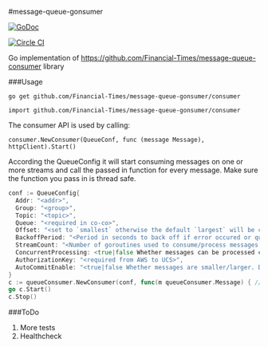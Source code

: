#message-queue-gonsumer

[![GoDoc](https://godoc.org/github.com/Financial-Times/message-queue-gonsumer/consumer?status.svg)](https://godoc.org/github.com/Financial-Times/message-queue-gonsumer/consumer)

[![Circle CI](https://circleci.com/gh/Financial-Times/message-queue-gonsumer.svg?style=shield)](https://circleci.com/gh/Financial-Times/message-queue-gonsumer/tree/master)

Go implementation of https://github.com/Financial-Times/message-queue-consumer library

###Usage

`go get github.com/Financial-Times/message-queue-gonsumer/consumer`

`import github.com/Financial-Times/message-queue-gonsumer/consumer`

The consumer API is used by calling:

 `consumer.NewConsumer(QueueConf, func (message Message), httpClient).Start()`

According the QueueConfig it will start consuming messages on one or more streams and call the passed in function for every message. Make sure the function you pass in is thread safe.

```go
conf := QueueConfig{
  Addr: "<addr>",
  Group: "<group>",
  Topic: "<topic>",
  Queue: "<required in co-co>",
  Offset: "<set to `smallest` otherwise the default `largest` will be considered>",
  BackoffPeriod: "<Period in seconds to back off if error occured or queue is empty>",
  StreamCount: "<Number of goroutines used to consume/process messages. Defaults to 1>",
  ConcurrentProcessing: <true|false Whether messages can be processed concurrently or not>,
  AuthorizationKey: "<required from AWS to UCS>",
  AutoCommitEnable: "<true|false Whether messages are smaller/larger. Default value is false.>",
}
c := queueConsumer.NewConsumer(conf, func(m queueConsumer.Message) { //process message in a thread safe manner }, http.Client{})
go c.Start()
c.Stop()
```

###ToDo

1. More tests
2. Healthcheck

